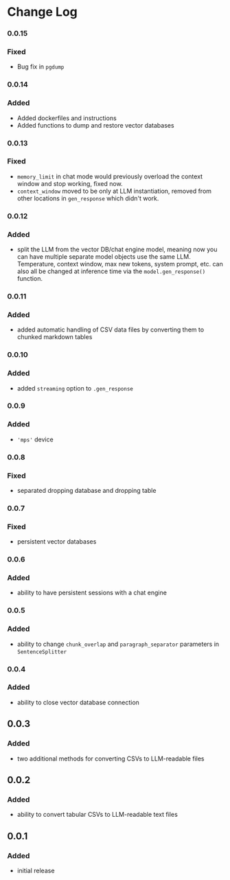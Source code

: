 # Change Log
### 0.0.15
### Fixed
* Bug fix in `pgdump`

### 0.0.14
### Added
* Added dockerfiles and instructions
* Added functions to dump and restore vector databases

### 0.0.13
### Fixed
* `memory_limit` in chat mode would previously overload the context window and stop working, fixed now.
* `context_window` moved to be only at LLM instantiation, removed from other locations in `gen_response` which didn't work.

### 0.0.12
### Added
* split the LLM from the vector DB/chat engine model, meaning now you can have multiple separate model objects use the same LLM. Temperature, context window, max new tokens, system prompt, etc. can also all be changed at inference time via the `model.gen_response()` function.

### 0.0.11
### Added
* added automatic handling of CSV data files by converting them to chunked markdown tables

### 0.0.10
### Added
* added `streaming` option to `.gen_response`

### 0.0.9
### Added
* `'mps'` device

### 0.0.8
### Fixed
* separated dropping database and dropping table

### 0.0.7
### Fixed
* persistent vector databases

### 0.0.6
### Added
* ability to have persistent sessions with a chat engine

### 0.0.5
### Added
* ability to change `chunk_overlap` and `paragraph_separator` parameters in `SentenceSplitter`

### 0.0.4
### Added
* ability to close vector database connection

## 0.0.3
### Added
* two additional methods for converting CSVs to LLM-readable files

## 0.0.2
### Added
* ability to convert tabular CSVs to LLM-readable text files

## 0.0.1
### Added
* initial release